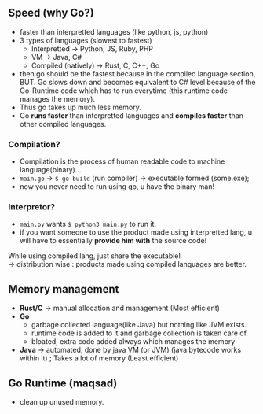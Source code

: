 ## Speed (why Go?)
- faster than interpretted languages (like python, js, python)
- 3 types of languages (slowest to fastest)
    * Interpretted -> Python, JS, Ruby, PHP
    * VM -> Java, C#
    * Compiled (natively) -> Rust, C, C++, Go
- then go should be the fastest because in the compiled language section, BUT.
Go slows down and becomes equivalent to C# level because of the Go-Runtime code which has to run everytime (this runtime code manages the memory).
- Thus go takes up much less memory.
- Go **runs faster** than interpretted languages and **compiles faster** than other compiled languages.

### Compilation?
- Compilation is the process of human readable code to machine language(binary)...
- `main.go` -> `$ go build` (run compiler) -> executable formed (some.exe);
- now you never need to run using go, u have the binary man!
### Interpretor?
- `main.py` wants `$ python3 main.py` to run it.
- if you want someone to use the product made using interpretted lang, u will have to essentially **provide him with** the source code!

While using compiled lang, just share the executable!\
-> distribution wise : products made using compiled languages are better.

## Memory management
- **Rust/C** -> manual allocation and management (Most efficient)
- **Go** 
    * garbage collected language(like Java) but nothing like JVM exists.
    * runtime code is added to it and garbage collection is taken care of.
    * bloated, extra code added always which manages the memory
- **Java** -> automated, done by java VM (or JVM) (java bytecode works within it) ; Takes a lot of memory (Least efficient)

## Go Runtime (maqsad)
- clean up unused memory.